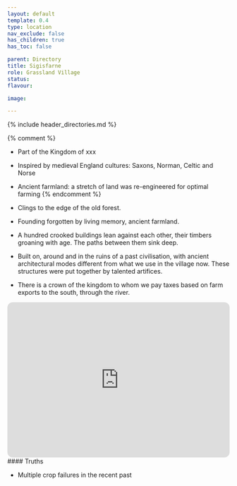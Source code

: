 ```yaml
---
layout: default
template: 0.4
type: location
nav_exclude: false
has_children: true
has_toc: false

parent: Directory
title: Sigisfarne
role: Grassland Village
status: 
flavour: 

image: 

---
```


{% include header_directories.md %}

{% comment %} 
- Part of the Kingdom of xxx
- Inspired by medieval England cultures: Saxons, Norman, Celtic and Norse 
- Ancient farmland: a stretch of land was re-engineered for optimal farming
{% endcomment %} 

- Clings to the edge of the old forest.
- Founding forgotten by living memory, ancient farmland.
- A hundred crooked buildings lean against each other, their timbers groaning with age. The paths between them sink deep.
- Built on, around and in the ruins of a past civilisation, with ancient architectural modes different from what we use in the village now. These structures were put together by talented artifices.
- There is a crown of the kingdom to whom we pay taxes based on farm exports to the south, through the river.

<iframe style="border-radius:12px" src="https://petracoding.github.io/pinterest/board.html?link=estevaoseco/unsettled/sigisfarne/&hideHeader=1&hideFooter=1&transparent=1" width="100%" height="352" style="color-scheme: site" frameBorder="0" allowfullscreen=""></iframe>
#### Truths

- Multiple crop failures in the recent past
